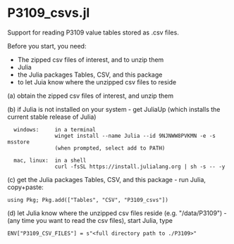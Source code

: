 # P3109_csvs.jl
Support for reading P3109 value tables stored as .csv files.

Before you start, you need:
- The zipped csv files of interest, and to unzip them
- Julia
- the Julia packages Tables, CSV, and this package
- to let Juia know where the unzipped csv files to reside

(a) obtain the zipped csv files of interest, and unzip them

(b) if Julia is not installed on your system
    - get JuliaUp (which installs the current stable release of Julia)

      windows:     in a terminal
                   winget install --name Julia --id 9NJNWW8PVKMN -e -s msstore
                   (when prompted, select add to PATH)
                   
      mac, linux:  in a shell
                   curl -fsSL https://install.julialang.org | sh -s -- -y
    
(c) get the Julia packages Tables, CSV, and this package
    - run Julia, copy+paste:
    
    using Pkg; Pkg.add(["Tables", "CSV", "P3109_csvs"])
    
(d) let Julia know where the unzipped csv files reside (e.g. "/data/P3109")
    - (any time you want to read the csv files), start Julia, type
    
    ENV["P3109_CSV_FILES"] = s"<full directory path to ./P3109>"

    
    
    
